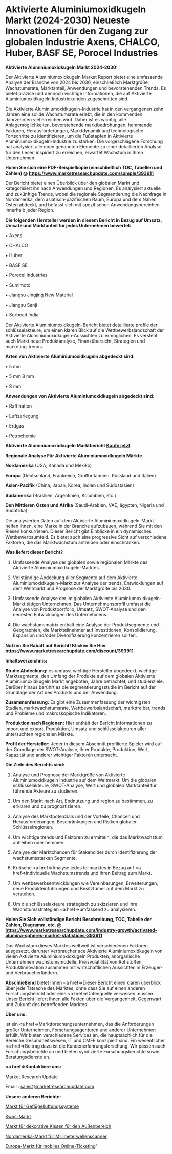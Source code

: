 # Aktivierte Aluminiumoxidkugeln Markt (2024-2030) Neueste Innovationen für den Zugang zur globalen Industrie Axens, CHALCO, Huber, BASF SE, Porocel Industries

<strong>Aktivierte Aluminiumoxidkugeln Markt 2024-2030:</strong>

Der Aktivierte Aluminiumoxidkugeln Market Report bietet eine umfassende Analyse der Branche von 2024 bis 2030, einschließlich Marktgröße, Wachstumsrate, Marktanteil, Anwendungen und bevorstehenden Trends. Es bietet präzise und dennoch wichtige Informationen, die auf Aktivierte Aluminiumoxidkugeln Industriekunden zugeschnitten sind.

Die Aktivierte Aluminiumoxidkugeln-Industrie hat in den vergangenen zehn Jahren eine solide Wachstumsrate erlebt, die in den kommenden Jahrzehnten viel erreichen wird. Daher ist es wichtig, alle Anlagemöglichkeiten, bevorstehende marktbedrohungen, hemmende Faktoren, Herausforderungen, Marktdynamik und technologische Fortschritte zu identifizieren, um die Fußstapfen in Aktivierte Aluminiumoxidkugeln-Industrie zu stärken. Die vorgeschlagene Forschung hat analysiert alle oben genannten Elemente zu einer detaillierten Analyse für den Leser, inspiriert zu erreichen, erwartet Wachstum in Ihren Unternehmen.

<strong>Holen Sie sich eine PDF-Beispielkopie (einschließlich TOC, Tabellen und Zahlen) @
</strong><strong><a href=https://www.marketresearchupdate.com/sample/393911><strong>https://www.marketresearchupdate.com/sample/393911</u></font></a></strong></strong>

Der Bericht bietet einen Überblick über den globalen Markt und kategorisiert ihn nach Anwendungen und Regionen. Es analysiert aktuelle und zukünftige Trends, wobei die regionale Segmentierung die Nachfrage in Nordamerika, dem asiatisch-pazifischen Raum, Europa und dem Nahen Osten abdeckt, und befasst sich mit spezifischen Anwendungsbereichen innerhalb jeder Region.

<strong>Die folgenden Hersteller werden in diesem Bericht in Bezug auf Umsatz, Umsatz und Marktanteil für jedes Unternehmen bewertet:</strong>

• Axens

• CHALCO

• Huber

• BASF SE

• Porocel Industries

• Sumimoto

• Jiangsu Jingjing New Material

• Jiangsu Sanji

• Sorbead India

Der Aktivierte Aluminiumoxidkugeln-Bericht bietet detaillierte profile der schlüsselakteure, um einen klaren Blick auf die Wettbewerbslandschaft der Aktivierte Aluminiumoxidkugeln-Aussichten zu ermöglichen. Es versteht auch Markt neue Produktanalyse, Finanzübersicht, Strategien und marketing-trends.

<strong>Arten von Aktivierte Aluminiumoxidkugeln abgedeckt sind:</strong>

• 5 mm

• 5 mm 8 mm

• 8 mm

<strong>Anwendungen von Aktivierte Aluminiumoxidkugeln abgedeckt sind:</strong>

• Raffination

• Luftzerlegung

• Erdgas

• Petrochemie

<strong>Aktivierte Aluminiumoxidkugeln Marktbericht <a href=https://www.marketresearchupdate.com/buynow/393911>Kaufe jetzt</a></strong>

<strong>Regionale Analyse Für Aktivierte Aluminiumoxidkugeln Märkte</strong>

<strong>Nordamerika</strong> (USA, Kanada und Mexiko)

<strong>Europa</strong> (Deutschland, Frankreich, Großbritannien, Russland und Italien)

<strong>Asien-Pazifik</strong> (China, Japan, Korea, Indien und Südostasien)

<strong>Südamerika</strong> (Brasilien, Argentinien, Kolumbien, etc.)

<strong>Den Mittleren</strong> <strong>Osten und Afrika</strong> (Saudi-Arabien, VAE, ägypten, Nigeria und Südafrika)

Die analysierten Daten auf dem Aktivierte Aluminiumoxidkugeln-Markt helfen Ihnen, eine Marke in der Branche aufzubauen, während Sie mit den Riesen konkurrieren. Dieser Bericht gibt Einblicke in ein dynamisches Wettbewerbsumfeld. Es bietet auch eine progressive Sicht auf verschiedene Faktoren, die das Marktwachstum antreiben oder einschränken.

<strong>Was liefert dieser Bericht?</strong>

1. Umfassende Analyse der globalen sowie regionalen Märkte des Aktivierte Aluminiumoxidkugeln-Marktes.

2. Vollständige Abdeckung aller Segmente auf dem Aktivierte Aluminiumoxidkugeln-Markt zur Analyse der trends, Entwicklungen auf dem Weltmarkt und Prognose der Marktgröße bis 2030.

3. Umfassende Analyse der im globalen Aktivierte Aluminiumoxidkugeln-Markt tätigen Unternehmen. Das Unternehmensprofil umfasst die Analyse von Produktportfolio, Umsatz, SWOT-Analyse und den neuesten Entwicklungen des Unternehmens.

4. Die wachstumsmatrix enthält eine Analyse der Produktsegmente und-Geographien, die Marktteilnehmer auf Investitionen, Konsolidierung, Expansion und/oder Diversifizierung konzentrieren sollten.

<strong>Nutzen Sie Rabatt auf Bericht! Klicken Sie Hier
</strong><strong><a href=https://www.marketresearchupdate.com/discount/393911>https://www.marketresearchupdate.com/discount/393911</b></u></font></strong></a>

<strong>Inhaltsverzeichnis:</strong>

<strong>Studie Abdeckung:</strong> es umfasst wichtige Hersteller abgedeckt, wichtige Marktsegmente, den Umfang der Produkte auf dem globalen Aktivierte Aluminiumoxidkugeln Markt angeboten, Jahre betrachtet, und studienziele. Darüber hinaus berührt es die segmentierungsstudie im Bericht auf der Grundlage der Art des Produkts und der Anwendung.

<strong>Zusammenfassung:</strong> Es gibt eine Zusammenfassung der wichtigsten Studien, marktwachstumsrate, Wettbewerbslandschaft, markttreiber, trends und Probleme und makroskopische Indikatoren.

<strong>Produktion nach Regionen:</strong> Hier enthält der Bericht Informationen zu import und export, Produktion, Umsatz und schlüsselakteuren aller untersuchten regionalen Märkte.

<strong>Profil der Hersteller:</strong> Jeder in diesem Abschnitt profilierte Spieler wird auf der Grundlage der SWOT-Analyse, Ihrer Produkte, Produktion, Wert, Kapazität und anderer wichtiger Faktoren untersucht.

<strong>Die Ziele des Berichts sind:</strong>

1) Analyse und Prognose der Marktgröße von Aktivierte Aluminiumoxidkugeln Industrie auf dem Weltmarkt.
Um die globalen schlüsselakteure, SWOT-Analyse, Wert und globalen Marktanteil für führende Akteure zu studieren.

2) Um den Markt nach Art, Endnutzung und region zu bestimmen, zu erklären und zu prognostizieren.

3) Analyse des Marktpotenzials und der Vorteile, Chancen und Herausforderungen, Beschränkungen und Risiken globaler Schlüsselregionen.

4) Um wichtige trends und Faktoren zu ermitteln, die das Marktwachstum antreiben oder hemmen.

5) Analyse der Marktchancen für Stakeholder durch Identifizierung der wachstumsstarken Segmente.

6) Kritische <a href=>Analyse</a> jedes teilmarktes in Bezug auf <a href=>individuelle</a> Wachstumstrends und Ihren Beitrag zum Markt.

7) Um wettbewerbsentwicklungen wie Vereinbarungen, Erweiterungen, neue Produkteinführungen und Besitztümer auf dem Markt zu verstehen.

8) Um die schlüsselakteure strategisch zu skizzieren und Ihre Wachstumsstrategien <a href=>umfassend</a> zu analysieren.

<strong>Holen Sie Sich vollständige Bericht Beschreibung, TOC, Tabelle der Zahlen, Diagramm, etc. @ </strong><strong><a href=https://www.marketresearchupdate.com/industry-growth/activated-alumina-spheres-market-statistices-393911>https://www.marketresearchupdate.com/industry-growth/activated-alumina-spheres-market-statistices-393911</a></font></strong>

Das Wachstum dieses Marktes weltweit ist verschiedenen Faktoren ausgesetzt, darunter Verbraucher ace Aktivierte Aluminiumoxidkugeln von vielen Aktivierte Aluminiumoxidkugeln Produkten, anorganische Unternehmen wachstumsmodelle, Preisvolatilität von Rohstoffen, Produktinnovation zusammen mit wirtschaftlichen Aussichten in Erzeuger-und Verbraucherländern.

<strong>Abschließend</strong> bietet Ihnen <a href=>Dieser</a> Bericht einen klaren überblick über jede Tatsache des Marktes, ohne dass Sie auf einen anderen Forschungsbericht oder eine <a href=>Datenquelle</a> verweisen müssen. Unser Bericht liefert Ihnen alle Fakten über die Vergangenheit, Gegenwart und Zukunft des betreffenden Marktes.

<strong>Über uns:</strong>

 ist ein <a href=>Marktfors</a>chungsunternehmen, das die Anforderungen großer Unternehmen, Forschungsagenturen und anderer Unternehmen erfüllt. Wir bieten verschiedene Services an, die hauptsächlich für die Bereiche Gesundheitswesen, IT und CMFE konzipiert sind. Ein wesentlicher <a href=>Beitrag</a> dazu ist die Kundenerfahrungsforschung. Wir passen auch Forschungsberichte an und bieten syndizierte Forschungsberichte sowie Beratungsdienste an.

<strong><a href=>Kontaktiere uns:</a></strong>

Market Research Update

Email : sales@marketresearchupdate.com

<strong>Unsere anderen Berichte:</strong>

<a href=https://www.linkedin.com/pulse/poultry-ventilation-system-market-latest-report>Markt für Geflügellüftungssysteme</a>

<a href=https://www.linkedin.com/pulse/kvass-market-analysis-segment-region-growth>Kwas-Markt</a>

<a href=https://www.linkedin.com/pulse/outdoor-decorative-cushions-pillows-market-size>Markt für dekorative Kissen für den Außenbereich</a>

<a href=https://www.linkedin.com/pulse/north-america-millimeter-wave-scanner-market-2023-brief>Nordamerika-Markt für Millimeterwellenscanner</a>

<a href=https://www.linkedin.com/pulse/europe-mobile-online-ticketing-market-2030-industry-analysis>Europa-Markt für mobiles Online-Ticketing</a>"
